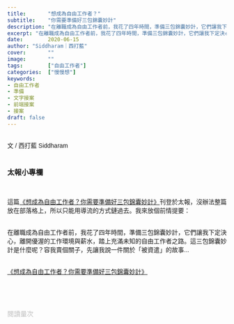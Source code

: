 ```yaml
---
title:       "想成為自由工作者？"
subtitle:    "你需要準備好三包錦囊妙計"
description: "在離職成為自由工作者前，我花了四年時間，準備三包錦囊妙計，它們讓我下定決心，離開優渥的工作環境與薪水，踏上充滿未知的自由工作者之路。這三包錦囊妙計是什麼呢？容我賣個關子，先讓我說一件關於「被資遣」的故事..."
excerpt: "在離職成為自由工作者前，我花了四年時間，準備三包錦囊妙計，它們讓我下定決心，離開優渥的工作環境與薪水，踏上充滿未知的自由工作者之路。這三包錦囊妙計是什麼呢？容我賣個關子，先讓我說一件關於「被資遣」的故事..."
date:        2020-06-15
author: "Siddharam｜西打藍"
cover:       ""
image:       ""
tags:        ["自由工作者"]
categories:  ["慢慢想"]
keywords:
- 自由工作者
- 準備
- 文字接案
- 前端接案
- 接案
draft: false
---
```


<article style="font-family: 'Noto Sans TC', '微軟正黑體', sans-serif; font-weight: 300;">

<br>文 / 西打藍 Siddharam<br><br>

<h3 class="article-h1-color">太報小專欄</h3><br>

這篇<a href="https://www.taisounds.com/w/TaiSounds/society_20061216492446926" target="_blank">《想成為自由工作者？你需要準備好三包錦囊妙計》</a>刊登於太報，沒辦法整篇放在部落格上，所以只能用導流的方式鏈過去。我來放個前情提要：<br><br>

在離職成為自由工作者前，我花了四年時間，準備三包錦囊妙計，它們讓我下定決心，離開優渥的工作環境與薪水，踏上充滿未知的自由工作者之路。這三包錦囊妙計是什麼呢？容我賣個關子，先讓我說一件關於「被資遣」的故事...<br><br>

<a href="https://www.taisounds.com/w/TaiSounds/society_20061216492446926" target="_blank">《想成為自由工作者？你需要準備好三包錦囊妙計》</a>


<br><br><br>

</article>

<div style="color: #bfbfbf; font-size: 15px;" id="busuanzi_container_page_pv">
  閱讀量<span id="busuanzi_value_page_pv"></span>次
</div>

<script src="../../js/post.js"></script>




